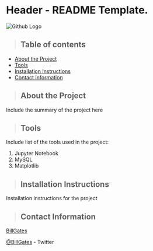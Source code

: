 # Header - README Template.

<!---
<ol>
<li>Table of Contents (add this last)
<li>About the Project (a description of the project)
<li>Tools (the tools used to build the project)
<li>Installation Instructions
<li>Contact Information
<li>Any other sections that apply to your project
</ol>
--->

![Github Logo](https://github.githubassets.com/images/modules/logos_page/Octocat.png "Github logo - markdown")

>## Table of contents
* [About the Project](#about-the-project)
* [Tools](#tools)
* [Installation Instructions](#installation-instructions)
* [Contact Information](#contact-information)

<a class="anchor" id="about the project"></a>
>## About the Project

Include the summary of the project here

<a class="anchor" id="tools"></a>
>## Tools

Include list of the tools used in the project:
1. Jupyter Notebook
2. MySQL
3. Matplotlib

<a class="anchor" id="installation instructions"></a>
>## Installation Instructions

Installation instructions for the project

<a class="anchor" id="contact"></a>
>## Contact Information
[BillGates](https://www.linkedin.com/in/williamhgates/detail/recent-activity/posts/)

[@BillGates](https://twitter.com/BillGates) - Twitter

